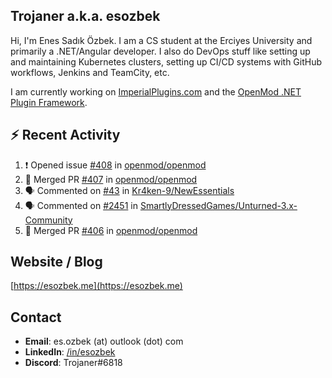 ##  Trojaner a.k.a. esozbek
Hi, I'm Enes Sadık Özbek. I am a CS student at the Erciyes University and primarily a .NET/Angular developer. I also do DevOps stuff like setting up and maintaining Kubernetes clusters, setting up CI/CD systems with GitHub workflows, Jenkins and TeamCity, etc.

I am currently working on [ImperialPlugins.com](https://imperialplugins.com) and the [OpenMod .NET Plugin Framework](https://github.com/openmod/openmod). 

## :zap: Recent Activity

<!--START_SECTION:activity-->
1. ❗️ Opened issue [#408](https://github.com/openmod/openmod/issues/408) in [openmod/openmod](https://github.com/openmod/openmod)
2. 🎉 Merged PR [#407](https://github.com/openmod/openmod/pull/407) in [openmod/openmod](https://github.com/openmod/openmod)
3. 🗣 Commented on [#43](https://github.com/Kr4ken-9/NewEssentials/issues/43) in [Kr4ken-9/NewEssentials](https://github.com/Kr4ken-9/NewEssentials)
4. 🗣 Commented on [#2451](https://github.com/SmartlyDressedGames/Unturned-3.x-Community/issues/2451) in [SmartlyDressedGames/Unturned-3.x-Community](https://github.com/SmartlyDressedGames/Unturned-3.x-Community)
5. 🎉 Merged PR [#406](https://github.com/openmod/openmod/pull/406) in [openmod/openmod](https://github.com/openmod/openmod)
<!--END_SECTION:activity-->

## Website / Blog
[https://esozbek.me](https://esozbek.me)

## Contact
- **Email**: es.ozbek (at) outlook (dot) com
- **LinkedIn**: [/in/esozbek](https://linkedin.com/in/esozbek)
- **Discord**: Trojaner#6818
